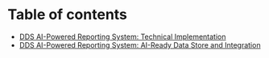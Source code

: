 # Table of contents

* [DDS AI-Powered Reporting System: Technical Implementation](README.md)
* [DDS AI-Powered Reporting System: AI-Ready Data Store and Integration](dds-ai-powered-reporting-system-ai-ready-data-store-and-integration.md)
